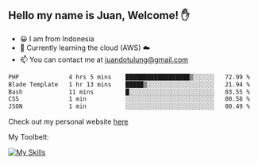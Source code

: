 ## Hello my name is Juan, Welcome! ✋

- 😀 I am from Indonesia
- 📖 Currently learning the cloud (AWS) ☁️
- 📫 You can contact me at juandotulung@gmail.com

<!--START_SECTION:waka-->

```txt
PHP              4 hrs 5 mins    ██████████████████▒░░░░░░   72.99 %
Blade Template   1 hr 13 mins    █████▒░░░░░░░░░░░░░░░░░░░   21.94 %
Bash             11 mins         █░░░░░░░░░░░░░░░░░░░░░░░░   03.55 %
CSS              1 min           ░░░░░░░░░░░░░░░░░░░░░░░░░   00.58 %
JSON             1 min           ░░░░░░░░░░░░░░░░░░░░░░░░░   00.49 %
```

<!--END_SECTION:waka-->

Check out my personal website [here](https://juanchristian.com)

My Toolbelt:

[![My Skills](https://skillicons.dev/icons?i=go,js,ts,nodejs,express,react,nextjs,vue,tailwind,vite,html,css,python,php,aws,bash,linux,postgres,mysql,redis,kafka,docker,vercel,netlify,vscode,figma)](https://skillicons.dev)

